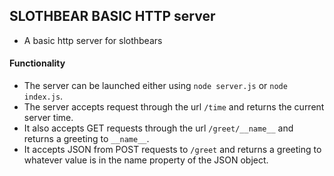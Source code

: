 ## SLOTHBEAR BASIC HTTP server
* A basic http server for slothbears

#### Functionality
* The server can be launched either using ``` node server.js ``` or ``` node index.js ```.
* The server accepts request through the url ``` /time ``` and returns the current server time.
* It also accepts GET requests through the url ``` /greet/__name__ ``` and returns a greeting to ``` __name__ ```.
* It accepts JSON from POST requests to ``` /greet ``` and returns a greeting to whatever value is in the name property of the JSON object.

